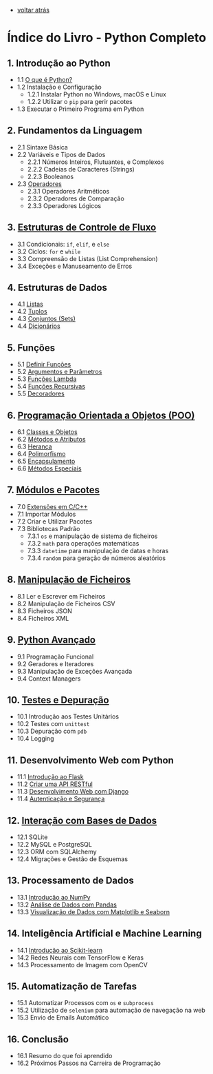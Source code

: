 - [voltar atrás](https://github.com/0joseDark/my-python-book/blob/main/README.md)
# Índice do Livro - Python Completo

## 1. Introdução ao Python
- 1.1 [O que é Python?](https://github.com/0joseDark/my-python-book/blob/main/python.md)
- 1.2 Instalação e Configuração
  - 1.2.1 Instalar Python no Windows, macOS e Linux
  - 1.2.2 Utilizar o `pip` para gerir pacotes
- 1.3 Executar o Primeiro Programa em Python

## 2. Fundamentos da Linguagem
- 2.1 Sintaxe Básica
- 2.2 Variáveis e Tipos de Dados
  - 2.2.1 Números Inteiros, Flutuantes, e Complexos
  - 2.2.2 Cadeias de Caracteres (Strings)
  - 2.2.3 Booleanos
- 2.3 [Operadores](https://github.com/0joseDark/my-python-book/blob/main/Operadores.md)
  - 2.3.1 Operadores Aritméticos
  - 2.3.2 Operadores de Comparação
  - 2.3.3 Operadores Lógicos

## 3. [Estruturas de Controle de Fluxo](https://github.com/0joseDark/my-python-book/blob/main/Fluxo.md)
- 3.1 Condicionais: `if`, `elif`, e `else`
- 3.2 Ciclos: `for` e `while`
- 3.3 Compreensão de Listas (List Comprehension)
- 3.4 Exceções e Manuseamento de Erros

## 4. Estruturas de Dados
- 4.1 [Listas](https://github.com/0joseDark/my-python-book/blob/main/listas.md)
- 4.2 [Tuplos](https://github.com/0joseDark/my-python-book/blob/main/tupla.md)
- 4.3 [Conjuntos (Sets)](https://github.com/0joseDark/my-python-book/blob/main/conjuntos.md)
- 4.4 [Dicionários](https://github.com/0joseDark/my-python-book/blob/main/dicion%C3%A1rio.md)

## 5. Funções
- 5.1 [Definir Funções](https://github.com/0joseDark/my-python-book/blob/main/fun%C3%A7%C3%B5es.md)
- 5.2 [Argumentos e Parâmetros](https://github.com/0joseDark/my-python-book/blob/main/Par%C3%A2metros-Argumentos.md)
- 5.3 [Funções Lambda](https://github.com/0joseDark/my-python-book/blob/main/Fun%C3%A7%C3%A3o-Lambda.md)
- 5.4 [Funções Recursivas](https://github.com/0joseDark/my-python-book/blob/main/Fun%C3%A7%C3%B5es-Recursivas.md)
- 5.5 [Decoradores](https://github.com/0joseDark/my-python-book/blob/main/decoradores.md)

## 6. [Programação Orientada a Objetos (POO)](https://github.com/0joseDark/my-python-book/blob/main/POO.md)
- 6.1 [Classes e Objetos](https://github.com/0joseDark/my-python-book/blob/main/objetos-classe.md)
- 6.2 [Métodos e Atributos](https://github.com/0joseDark/my-python-book/blob/main/M%C3%A9todos-Atributos.md)
- 6.3 [Herança](https://github.com/0joseDark/my-python-book/blob/main/Heran%C3%A7a.md)
- 6.4 [Polimorfismo](https://github.com/0joseDark/my-python-book/blob/main/polimorfismo.md)
- 6.5 [Encapsulamento](https://github.com/0joseDark/my-python-book/blob/main/Encapsulamento.md)
- 6.6 [Métodos Especiais](https://github.com/0joseDark/my-python-book/blob/main/m%C3%A9todos-especiais.md)

## 7. [Módulos e Pacotes](https://github.com/0joseDark/my-python-book/blob/main/modulos-pacotes.md)
- 7.0 [Extensões em C/C++](https://github.com/0joseDark/my-python-book/blob/main/Extensoes-C.md)
- 7.1 Importar Módulos
- 7.2 Criar e Utilizar Pacotes
- 7.3 Bibliotecas Padrão
  - 7.3.1 `os` e manipulação de sistema de ficheiros
  - 7.3.2 `math` para operações matemáticas
  - 7.3.3 `datetime` para manipulação de datas e horas
  - 7.3.4 `random` para geração de números aleatórios

## 8. [Manipulação de Ficheiros](https://github.com/0joseDark/my-python-book/blob/main/index-ficheiros.md)
- 8.1 Ler e Escrever em Ficheiros
- 8.2 Manipulação de Ficheiros CSV
- 8.3 Ficheiros JSON
- 8.4 Ficheiros XML

## 9. [Python Avançado](https://github.com/0joseDark/my-python-book/blob/main/topicos-avancados.md)
- 9.1 Programação Funcional
- 9.2 Geradores e Iteradores
- 9.3 Manipulação de Exceções Avançada
- 9.4 Context Managers

## 10. [Testes e Depuração](https://github.com/0joseDark/my-python-book/blob/main/testes-depuracao.md)
- 10.1 Introdução aos Testes Unitários
- 10.2 Testes com `unittest`
- 10.3 Depuração com `pdb`
- 10.4 Logging

## 11. Desenvolvimento Web com Python
- 11.1 [Introdução ao Flask](https://github.com/0joseDark/my-python-book/blob/main/flask.md)
- 11.2 [Criar uma API RESTful](https://github.com/0joseDark/my-python-book/blob/main/API-RESTful.md)
- 11.3 [Desenvolvimento Web com Django](https://github.com/0joseDark/my-python-book/blob/main/Django.md)
- 11.4 [Autenticação e Segurança](https://github.com/0joseDark/my-python-book/blob/main/seguranca.md)

## 12. [Interação com Bases de Dados](https://github.com/0joseDark/my-python-book/blob/main/base-dados.md)
- 12.1 SQLite
- 12.2 MySQL e PostgreSQL
- 12.3 ORM com SQLAlchemy
- 12.4 Migrações e Gestão de Esquemas

## 13. Processamento de Dados
- 13.1 [Introdução ao NumPy](https://github.com/0joseDark/my-python-book/blob/main/NumPy.md)
- 13.2 [Análise de Dados com Pandas](https://github.com/0joseDark/my-python-book/blob/main/Pandas.md)
- 13.3 [Visualização de Dados com Matplotlib e Seaborn](https://github.com/0joseDark/my-python-book/blob/main/visualizacao-dados.md)

## 14. Inteligência Artificial e Machine Learning
- 14.1 [Introdução ao Scikit-learn](https://github.com/0joseDark/my-python-book/blob/main/Scikit-learn.md)
- 14.2 Redes Neurais com TensorFlow e Keras
- 14.3 Processamento de Imagem com OpenCV

## 15. Automatização de Tarefas
- 15.1 Automatizar Processos com `os` e `subprocess`
- 15.2 Utilização de `selenium` para automação de navegação na web
- 15.3 Envio de Emails Automático

## 16. Conclusão
- 16.1 Resumo do que foi aprendido
- 16.2 Próximos Passos na Carreira de Programação
